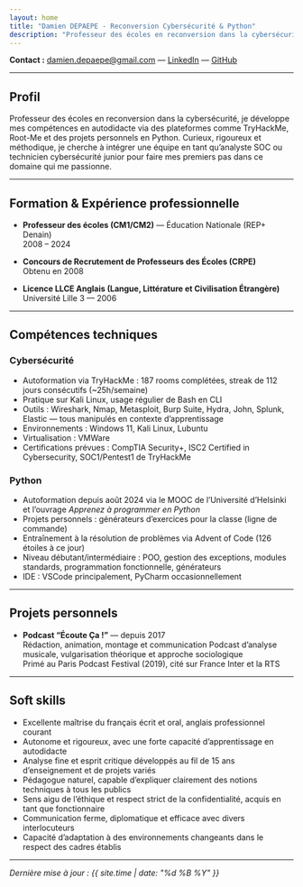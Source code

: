 ```yaml
---
layout: home
title: "Damien DEPAEPE - Reconversion Cybersécurité & Python"
description: "Professeur des écoles en reconversion dans la cybersécurité, passionné par Python et la sécurité informatique."
---
```


**Contact :** [damien.depaepe@gmail.com](mailto:damien.depaepe@gmail.com) — [LinkedIn](https://www.linkedin.com/in/damien-d-9816121a9/) — [GitHub](https://github.com/damECP)  

---

## Profil

Professeur des écoles en reconversion dans la cybersécurité, je développe mes compétences en autodidacte via des plateformes comme TryHackMe, Root-Me et des projets personnels en Python. Curieux, rigoureux et méthodique, je cherche à intégrer une équipe en tant qu’analyste SOC ou technicien cybersécurité junior pour faire mes premiers pas dans ce domaine qui me passionne.

---

## Formation & Expérience professionnelle

- **Professeur des écoles (CM1/CM2)** — Éducation Nationale (REP+ Denain)  
  2008 – 2024
  
- **Concours de Recrutement de Professeurs des Écoles (CRPE)**  
  Obtenu en 2008

- **Licence LLCE Anglais (Langue, Littérature et Civilisation Étrangère)**  
  Université Lille 3 — 2006

---

## Compétences techniques

### Cybersécurité

- Autoformation via TryHackMe : 187 rooms complétées, streak de 112 jours consécutifs (~25h/semaine)  
- Pratique sur Kali Linux, usage régulier de Bash en CLI  
- Outils : Wireshark, Nmap, Metasploit, Burp Suite, Hydra, John, Splunk, Elastic — tous manipulés en contexte d’apprentissage  
- Environnements : Windows 11, Kali Linux, Lubuntu  
- Virtualisation : VMWare  
- Certifications prévues : CompTIA Security+, ISC2 Certified in Cybersecurity, SOC1/Pentest1 de TryHackMe

### Python

- Autoformation depuis août 2024 via le MOOC de l’Université d’Helsinki et l’ouvrage *Apprenez à programmer en Python*  
- Projets personnels : générateurs d’exercices pour la classe (ligne de commande)  
- Entraînement à la résolution de problèmes via Advent of Code (126 étoiles à ce jour)  
- Niveau débutant/intermédiaire : POO, gestion des exceptions, modules standards, programmation fonctionnelle, générateurs  
- IDE : VSCode principalement, PyCharm occasionnellement

---

## Projets personnels

- **Podcast “Écoute Ça !”** — depuis 2017  
  Rédaction, animation, montage et communication
  Podcast d’analyse musicale, vulgarisation théorique et approche sociologique  
  Primé au Paris Podcast Festival (2019), cité sur France Inter et la RTS

---

## Soft skills

- Excellente maîtrise du français écrit et oral, anglais professionnel courant
- Autonome et rigoureux, avec une forte capacité d’apprentissage en autodidacte  
- Analyse fine et esprit critique développés au fil de 15 ans d’enseignement et de projets variés  
- Pédagogue naturel, capable d’expliquer clairement des notions techniques à tous les publics  
- Sens aigu de l’éthique et respect strict de la confidentialité, acquis en tant que fonctionnaire  
- Communication ferme, diplomatique et efficace avec divers interlocuteurs  
- Capacité d’adaptation à des environnements changeants dans le respect des cadres établis  

---

*Dernière mise à jour : {{ site.time | date: "%d %B %Y" }}*

